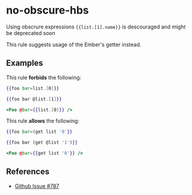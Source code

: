 # no-obscure-hbs

Using obscrure expressions `{{list.[1].name}}` is descouraged and might be deprecated soon

This rule suggests usage of the Ember's getter instead.

## Examples

This rule **forbids** the following:

```hbs
{{foo bar=list.[0]}}
```

```hbs
{{foo bar @list.[1]}}
```

```hbs
<Foo @bar={{list.[0]}} />
```

This rule **allows** the following:

```hbs
{{foo bar=(get list '0'}}
```

```hbs
{{foo bar (get @list '1')}}
```

```hbs
<Foo @bar={{get list '0'}} />
```

## References

- [Github Issue #787](https://github.com/ember-template-lint/ember-template-lint/issues/787)

